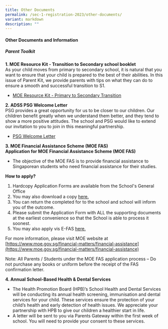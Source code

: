 ```yaml
---
title: Other Documents
permalink: /sec-1-registration-2023/other-documents/
variant: markdown
description: ""
---
```

#### **Other Documents and Information**

##### Parent Toolkit

**1. MOE Resource Kit - Transition to Secondary school booklet**
<br>
As your child moves from primary to secondary school, it is natural that you want to ensure that your child is prepared to the best of their abilities. In this issue of Parent Kit, we provide parents with tips on what they can do to ensure a smooth and successful transition to S1.

* [MOE Resource Kit - Primary to Secondary Transition](/files/MOE_Resource_Kit.pdf)

**2. ADSS PSG Welcome Letter**
<br>
PSG provides a great opportunity for us to be closer to our children. Our children benefit greatly when we understand them better, and they tend to show a more positive attitudes. The school and PSG would like to extend our invitation to you to join in this meaningful partnership.

* [PSG Welcome Letter](/files/2023_PSG_Welcome_Letter_for_2024_Sec_1_30_November_2023.pdf)
  
**3. MOE Financial Assistance Scheme (MOE FAS)**
<br>
**Application for MOE Financial Assistance Scheme (MOE FAS)**

*  The objective of the MOE FAS is to provide financial assistance to Singaporean students who need financial assistance for their studies.

**How to apply?**

1. Hardcopy Application Forms are available from the School's General Office
2. You may also download a copy [here.](/files/2024_MOE_FAS_Application_Form.pdf)
3. You can return the completed for to the school and school will inform you of the outcome. 
4. Please submit the Application Form with ALL the supporting documents at the earliest convenience so that the School is able to process it soonest.
5. You may also apply vis E-FAS [here.](https://go.gov.sg/moe-efas)

For more information, please visit MOE website at [https://www.moe.gov.sg/financial-matters/financial-assistance](https://www.moe.gov.sg/financial-matters/financial-assistance)

Note: All Parents / Students under the MOE FAS application process – Do not purchase any books or uniform before the receipt of the FAS confirmation letter.

**4. Annual School-Based Health &amp; Dental Services**
<br>
*   The Health Promotion Board (HPB)’s School Health and Dental Services will be conducting its annual health screening, immunisation and dental services for your child. These services ensure the protection of your child’s health and early detection of health issues. We appreciate your partnership with HPB to give our children a healthier start in life.&nbsp; 
*   A letter will be sent to you via Parents Gateway within the first week of school. You will need to provide your consent to these services.